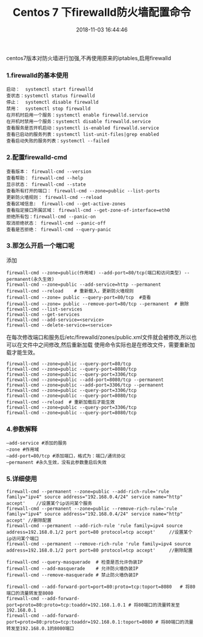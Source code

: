 ﻿---
title: Centos 7 下firewalld防火墙配置命令
date: 2018-11-03 16:44:46
categories: Linux
tags: 
    - Linux
    - Firewalld
---
centos7版本对防火墙进行加强,不再使用原来的iptables,启用firewalld
### 1.firewalld的基本使用  

    启动：  systemctl start firewalld  
    查状态：systemctl status firewalld   
    停止：  systemctl disable firewalld  
    禁用：  systemctl stop firewalld  
    在开机时启用一个服务：systemctl enable firewalld.service  
    在开机时禁用一个服务：systemctl disable firewalld.service  
    查看服务是否开机启动：systemctl is-enabled firewalld.service  
    查看已启动的服务列表：systemctl list-unit-files|grep enabled  
    查看启动失败的服务列表：systemctl --failed  

<!--more-->
### 2.配置firewalld-cmd

    查看版本： firewall-cmd --version
    查看帮助： firewall-cmd --help
    显示状态： firewall-cmd --state
    查看所有打开的端口： firewall-cmd --zone=public --list-ports
    更新防火墙规则： firewall-cmd --reload
    查看区域信息:  firewall-cmd --get-active-zones
    查看指定接口所属区域： firewall-cmd --get-zone-of-interface=eth0
    拒绝所有包：firewall-cmd --panic-on
    取消拒绝状态： firewall-cmd --panic-off
    查看是否拒绝： firewall-cmd --query-panic

### 3.那怎么开启一个端口呢
添加

    firewall-cmd --zone=public(作用域) --add-port=80/tcp(端口和访问类型) --permanent(永久生效)
    firewall-cmd --zone=public --add-service=http --permanent
    firewall-cmd --reload    # 重新载入，更新防火墙规则
    firewall-cmd --zone= public --query-port=80/tcp  #查看
    firewall-cmd --zone= public --remove-port=80/tcp --permanent  # 删除
    firewall-cmd --list-services
    firewall-cmd --get-services
    firewall-cmd --add-service=<service>
    firewall-cmd --delete-service=<service>

在每次修改端口和服务后/etc/firewalld/zones/public.xml文件就会被修改,所以也可以在文件中之间修改,然后重新加载
使用命令实际也是在修改文件，需要重新加载才能生效。
 

    firewall-cmd --zone=public --query-port=80/tcp
    firewall-cmd --zone=public --query-port=8080/tcp
    firewall-cmd --zone=public --query-port=3306/tcp
    firewall-cmd --zone=public --add-port=8080/tcp --permanent
    firewall-cmd --zone=public --add-port=3306/tcp --permanent
    firewall-cmd --zone=public --query-port=3306/tcp
    firewall-cmd --zone=public --query-port=8080/tcp
    firewall-cmd --reload  # 重新加载后才能生效
    firewall-cmd --zone=public --query-port=3306/tcp
    firewall-cmd --zone=public --query-port=8080/tcp

### 4.参数解释

    –add-service #添加的服务
    –zone #作用域
    –add-port=80/tcp #添加端口，格式为：端口/通讯协议
    –permanent #永久生效，没有此参数重启后失效

### 5.详细使用

    firewall-cmd --permanent --zone=public --add-rich-rule='rule family="ipv4" source address="192.168.0.4/24" service name="http" accept'    //设置某个ip访问某个服务
    firewall-cmd --permanent --zone=public --remove-rich-rule='rule family="ipv4" source address="192.168.0.4/24" service name="http" accept' //删除配置
    firewall-cmd --permanent --add-rich-rule 'rule family=ipv4 source address=192.168.0.1/2 port port=80 protocol=tcp accept'     //设置某个ip访问某个端口
    firewall-cmd --permanent --remove-rich-rule 'rule family=ipv4 source address=192.168.0.1/2 port port=80 protocol=tcp accept'     //删除配置
     
    firewall-cmd --query-masquerade  # 检查是否允许伪装IP
    firewall-cmd --add-masquerade    # 允许防火墙伪装IP
    firewall-cmd --remove-masquerade # 禁止防火墙伪装IP
     
    firewall-cmd --add-forward-port=port=80:proto=tcp:toport=8080   # 将80端口的流量转发至8080
    firewall-cmd --add-forward-port=proto=80:proto=tcp:toaddr=192.168.1.0.1 # 将80端口的流量转发至192.168.0.1
    firewall-cmd --add-forward-port=proto=80:proto=tcp:toaddr=192.168.0.1:toport=8080 # 将80端口的流量转发至192.168.0.1的8080端口

